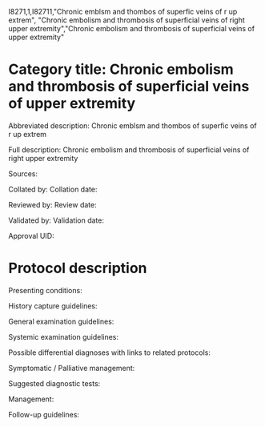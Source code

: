 I8271,1,I82711,"Chronic emblsm and thombos of superfic veins of r up extrem", "Chronic embolism and thrombosis of superficial veins of right upper extremity","Chronic embolism and thrombosis of superficial veins of upper extremity"
# Category title: Chronic embolism and thrombosis of superficial veins of upper extremity

Abbreviated description: Chronic emblsm and thombos of superfic veins of r up extrem

Full description: Chronic embolism and thrombosis of superficial veins of right upper extremity

Sources:

Collated by:
Collation date:

Reviewed by:
Review date:

Validated by:
Validation date:

Approval UID:

# Protocol description

Presenting conditions:

History capture guidelines:

General examination guidelines:

Systemic examination guidelines:

Possible differential diagnoses with links to related protocols:

Symptomatic / Palliative management:

Suggested diagnostic tests:

Management:

Follow-up guidelines:
